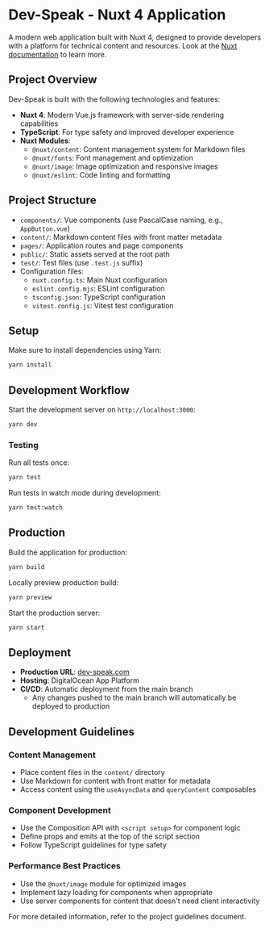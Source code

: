 # Dev-Speak - Nuxt 4 Application

A modern web application built with Nuxt 4, designed to provide developers with a platform for technical content and resources. Look at the [Nuxt documentation](https://nuxt.com/docs/getting-started/introduction) to learn more.

## Project Overview

Dev-Speak is built with the following technologies and features:

- **Nuxt 4**: Modern Vue.js framework with server-side rendering capabilities
- **TypeScript**: For type safety and improved developer experience
- **Nuxt Modules**:
  - `@nuxt/content`: Content management system for Markdown files
  - `@nuxt/fonts`: Font management and optimization
  - `@nuxt/image`: Image optimization and responsive images
  - `@nuxt/eslint`: Code linting and formatting

## Project Structure

- `components/`: Vue components (use PascalCase naming, e.g., `AppButton.vue`)
- `content/`: Markdown content files with front matter metadata
- `pages/`: Application routes and page components
- `public/`: Static assets served at the root path
- `test/`: Test files (use `.test.js` suffix)
- Configuration files:
  - `nuxt.config.ts`: Main Nuxt configuration
  - `eslint.config.mjs`: ESLint configuration
  - `tsconfig.json`: TypeScript configuration
  - `vitest.config.js`: Vitest test configuration

## Setup

Make sure to install dependencies using Yarn:

```bash
yarn install
```

## Development Workflow

Start the development server on `http://localhost:3000`:

```bash
yarn dev
```

### Testing

Run all tests once:

```bash
yarn test
```

Run tests in watch mode during development:

```bash
yarn test:watch
```

## Production

Build the application for production:

```bash
yarn build
```

Locally preview production build:

```bash
yarn preview
```

Start the production server:

```bash
yarn start
```

## Deployment

- **Production URL**: [dev-speak.com](https://dev-speak.com)
- **Hosting**: DigitalOcean App Platform
- **CI/CD**: Automatic deployment from the main branch
  - Any changes pushed to the main branch will automatically be deployed to production

## Development Guidelines

### Content Management

- Place content files in the `content/` directory
- Use Markdown for content with front matter for metadata
- Access content using the `useAsyncData` and `queryContent` composables

### Component Development

- Use the Composition API with `<script setup>` for component logic
- Define props and emits at the top of the script section
- Follow TypeScript guidelines for type safety

### Performance Best Practices

- Use the `@nuxt/image` module for optimized images
- Implement lazy loading for components when appropriate
- Use server components for content that doesn't need client interactivity

For more detailed information, refer to the project guidelines document.
